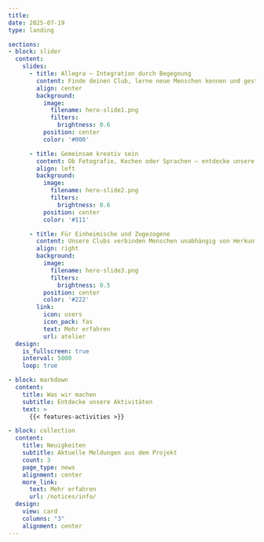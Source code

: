 ```yaml
---
title:
date: 2025-07-19
type: landing

sections:
- block: slider
  content:
    slides:
      - title: Allegra – Integration durch Begegnung
        content: Finde deinen Club, lerne neue Menschen kennen und gestalte die Schweiz von morgen mit.
        align: center
        background:
          image:
            filename: hero-slide1.png
            filters:
              brightness: 0.6
          position: center
          color: '#000'

      - title: Gemeinsam kreativ sein
        content: Ob Fotografie, Kochen oder Sprachen – entdecke unsere vielfältigen Ateliers.
        align: left
        background:
          image:
            filename: hero-slide2.png
            filters:
              brightness: 0.6
          position: center
          color: '#111'

      - title: Für Einheimische und Zugezogene
        content: Unsere Clubs verbinden Menschen unabhängig von Herkunft oder Sprache.
        align: right
        background:
          image:
            filename: hero-slide3.png
            filters:
              brightness: 0.5
          position: center
          color: '#222'
        link:
          icon: users
          icon_pack: fas
          text: Mehr erfahren
          url: atelier
  design:
    is_fullscreen: true
    interval: 5000
    loop: true

- block: markdown
  content:
    title: Was wir machen
    subtitle: Entdecke unsere Aktivitäten
    text: >
      {{< features-activities >}}

- block: collection
  content:
    title: Neuigkeiten
    subtitle: Aktuelle Meldungen aus dem Projekt
    count: 3
    page_type: news
    alignment: center
    more_link:
      text: Mehr erfahren
      url: /notices/info/
  design:
    view: card
    columns: "3"
    alignment: center
---
```


